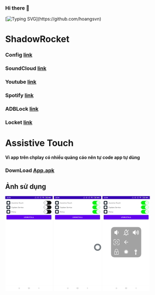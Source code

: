 ### Hi there 👋
[![Typing SVG](https://readme-typing-svg.herokuapp.com?font=Fira+Code&pause=1000&random=false&width=435&lines=Hi+everybody++!;My+name+is+Hoang;Nice+to+meet+you;Goodbye+!)](https://github.com/hoangsvn)

<!--
**hoangsvn/hoangsvn** is a ✨ _special_ ✨ repository because its `README.md` (this file) appears on your GitHub profile.
Here are some ideas to get you started:
- 🔭 I’m currently working on ...
- 🌱 I’m currently learning ...
- 👯 I’m looking to collaborate on ...
- 🤔 I’m looking for help with ...
- 💬 Ask me about ...
- 📫 How to reach me: ...
- 😄 Pronouns: ...
- ⚡ Fun fact: ...
-->
#  ShadowRocket
### Config [link](https://tinyurl.com/2s4yad8d)
### SoundCloud [link](https://tinyurl.com/ywbrjudz)
### Youtube [link](https://tinyurl.com/mr2ah8ra)
### Spotify [link](https://tinyurl.com/nbnn728d)
### ADBLock [link](https://tinyurl.com/y77ywu3c)
### Locket [link](https://tinyurl.com/yzzz7ac2)


#  Assistive Touch
#### Vì app trên chplay có nhiều quảng cáo nên tự code app tự dùng 
### DownLoad  [App.apk](https://github.com/hoangsvn/hoangsvn/raw/main/apk/Touch-v1.1.apk)

## Ảnh sử dụng
<img src="ima/1.png" width="30%"> <img src="ima/2.png" width="30%"> <img src="ima/3.png" width="30%">


